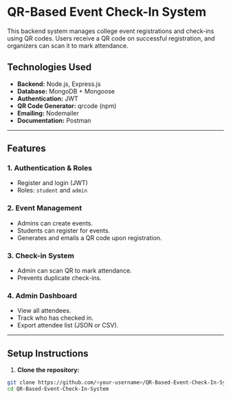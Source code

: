 # QR-Based Event Check-In System

This backend system manages college event registrations and check-ins using QR codes. Users receive a QR code on successful registration, and organizers can scan it to mark attendance.

##  Technologies Used
- **Backend:** Node.js, Express.js
- **Database:** MongoDB + Mongoose
- **Authentication:** JWT
- **QR Code Generator:** qrcode (npm)
- **Emailing:** Nodemailer
- **Documentation:** Postman

---

##  Features

### 1. Authentication & Roles
- Register and login (JWT)
- Roles: `student` and `admin`

### 2. Event Management
- Admins can create events.
- Students can register for events.
- Generates and emails a QR code upon registration.

### 3. Check-in System
- Admin can scan QR to mark attendance.
- Prevents duplicate check-ins.

### 4. Admin Dashboard
- View all attendees.
- Track who has checked in.
- Export attendee list (JSON or CSV).

---

##  Setup Instructions

1. **Clone the repository:**
```bash
git clone https://github.com/<your-username>/QR-Based-Event-Check-In-System.git
cd QR-Based-Event-Check-In-System
